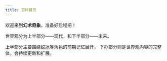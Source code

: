 ```yaml
---
title: 百科首页
---
```


欢迎来到**幻术奇象**，准备好启程把！

世界观分为上半部分——现代，和下半部分——未来。

上半部分主要围绕[锐冰](./角色//锐冰/index.md)等角色的前期记忆展开，
下办部分则是世界观内容的完整体，会持续更新和扩展。
